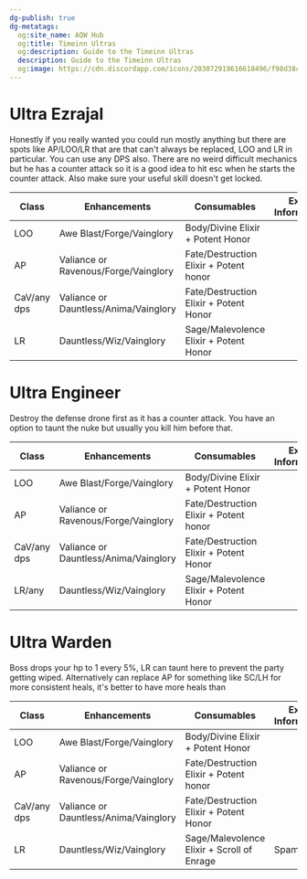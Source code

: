 ```yaml
---
dg-publish: true
dg-metatags:
  og:site_name: AQW Hub
  og:title: Timeinn Ultras
  og:description: Guide to the Timeinn Ultras
  description: Guide to the Timeinn Ultras
  og:image: https://cdn.discordapp.com/icons/203072919616618496/f98d38c50b06972678eaaa1aa2c0cedf.png
---
```

# Ultra Ezrajal

Honestly if you really wanted you could run mostly anything but there are spots like AP/LOO/LR that are that can't always be replaced, LOO and LR in particular. You can use any DPS also. There are no weird difficult mechanics but he has a counter attack so it is a good idea to hit esc when he starts the counter attack. Also make sure your useful skill doesn't get locked.

| Class       | Enhancements                          | Consumables                            | Extra Information |
| ----------- | ------------------------------------- | -------------------------------------- | ----------------- |
| LOO         | Awe Blast/Forge/Vainglory             | Body/Divine Elixir + Potent Honor      |                   |
| AP          | Valiance or Ravenous/Forge/Vainglory  | Fate/Destruction Elixir + Potent honor |                   |
| CaV/any dps | Valiance or Dauntless/Anima/Vainglory | Fate/Destruction Elixir + Potent Honor |                   |
| LR          | Dauntless/Wiz/Vainglory               | Sage/Malevolence Elixir + Potent Honor |                   |

# Ultra Engineer

Destroy the defense drone first as it has a counter attack. You have an option to taunt the nuke but usually you kill him before that.

| Class       | Enhancements                          | Consumables                            | Extra Information |
| ----------- | ------------------------------------- | -------------------------------------- | ----------------- |
| LOO         | Awe Blast/Forge/Vainglory             | Body/Divine Elixir + Potent Honor      |                   |
| AP          | Valiance or Ravenous/Forge/Vainglory  | Fate/Destruction Elixir + Potent honor |                   |
| CaV/any dps | Valiance or Dauntless/Anima/Vainglory | Fate/Destruction Elixir + Potent Honor |                   |
| LR/any      | Dauntless/Wiz/Vainglory               | Sage/Malevolence Elixir + Potent Honor |                   |
# Ultra Warden

Boss drops your hp to 1 every 5%, LR can taunt here to prevent the party getting wiped. Alternatively can replace AP for something like SC/LH for more consistent heals, it's better to have more heals than 

| Class       | Enhancements                          | Consumables                                | Extra Information |
| ----------- | ------------------------------------- | ------------------------------------------ | ----------------- |
| LOO         | Awe Blast/Forge/Vainglory             | Body/Divine Elixir + Potent Honor          |                   |
| AP          | Valiance or Ravenous/Forge/Vainglory  | Fate/Destruction Elixir + Potent honor     |                   |
| CaV/any dps | Valiance or Dauntless/Anima/Vainglory | Fate/Destruction Elixir + Potent Honor     |                   |
| LR          | Dauntless/Wiz/Vainglory               | Sage/Malevolence Elixir + Scroll of Enrage | Spam taunt        |
